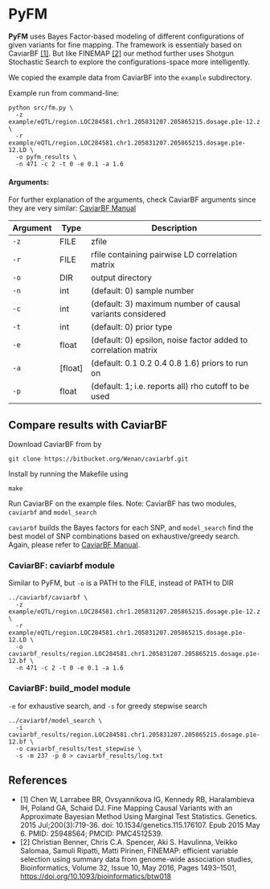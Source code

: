 # PyFM

**PyFM** uses Bayes Factor-based modeling of different configurations of given variants for fine mapping. The framework is essentialy based on CaviarBF [[1]](#1). But like FINEMAP [[2]](#2) our method further uses Shotgun Stochastic Search to explore the configurations-space more intelligently.

We copied the example data from CaviarBF into the `example` subdirectory.

Example run from command-line:
```shell
python src/fm.py \
  -z example/eQTL/region.LOC284581.chr1.205831207.205865215.dosage.p1e-12.z \
  -r example/eQTL/region.LOC284581.chr1.205831207.205865215.dosage.p1e-12.LD \
  -o pyfm_results \
  -n 471 -c 2 -t 0 -e 0.1 -a 1.6
```


#### Arguments:
For further explanation of the arguments, check CaviarBF arguments since they are very similar:
 [CaviarBF Manual](CaviarBF_Manual.pdf)

| Argument | Type    | Description                                                    |
|----------|---------|----------------------------------------------------------------|
| `-z`     | FILE    | zfile                                                          |
| `-r`     | FILE    | rfile containing pairwise LD correlation matrix                |
| `-o`     | DIR     | output directory                                               |
| `-n`     | int     | (default: 0) sample number                                     |
| `-c`     | int     | (default: 3) maximum number of causal variants considered      |
| `-t`     | int     | (default: 0) prior type                                        |
| `-e`     | float   | (default: 0) epsilon, noise factor added to correlation matrix |
| `-a`     | [float] | (default: 0.1 0.2 0.4 0.8 1.6) priors to run on                |
| `-p`     | float   | (default: 1; i.e. reports all) rho cutoff to be used           |


## Compare results with CaviarBF

Download CaviarBF from by 
```
git clone https://bitbucket.org/Wenan/caviarbf.git
```

Install by running the Makefile using 
```
make
```

Run CaviarBF on the example files. Note: CaviarBF has two modules, 
`caviarbf` and `model_search`

`caviarbf` builds the Bayes factors for each SNP, and `model_search` find the best
model of SNP combinations based on exhaustive/greedy search. Again, please refer
to [CaviarBF Manual](CaviarBF_Manual.pdf).

### CaviarBF: caviarbf module

Similar to PyFM, but `-o` is a PATH to the FILE, instead of PATH to DIR

```shell
../caviarbf/caviarbf \
  -z example/eQTL/region.LOC284581.chr1.205831207.205865215.dosage.p1e-12.z \
  -r example/eQTL/region.LOC284581.chr1.205831207.205865215.dosage.p1e-12.LD \
  -o caviarbf_results/region.LOC284581.chr1.205831207.205865215.dosage.p1e-12.bf \
  -n 471 -c 2 -t 0 -e 0.1 -a 1.6
```

### CaviarBF: build_model module

`-e` for exhaustive search, and `-s` for greedy stepwise search

```shell
../caviarbf/model_search \
  -i caviarbf_results/region.LOC284581.chr1.205831207.205865215.dosage.p1e-12.bf \
  -o caviarbf_results/test_stepwise \
  -s -m 237 -p 0 > caviarbf_results/log.txt
```


## References
* <a id="1">[1]</a> Chen W, Larrabee BR, Ovsyannikova IG, Kennedy RB, Haralambieva IH, Poland GA, Schaid DJ. Fine Mapping Causal Variants with an Approximate Bayesian Method Using Marginal Test Statistics. Genetics. 2015 Jul;200(3):719-36. doi: 10.1534/genetics.115.176107. Epub 2015 May 6. PMID: 25948564; PMCID: PMC4512539.
* <a id="2">[2]</a> Christian Benner, Chris C.A. Spencer, Aki S. Havulinna, Veikko Salomaa, Samuli Ripatti, Matti Pirinen, FINEMAP: efficient variable selection using summary data from genome-wide association studies, Bioinformatics, Volume 32, Issue 10, May 2016, Pages 1493–1501, https://doi.org/10.1093/bioinformatics/btw018

